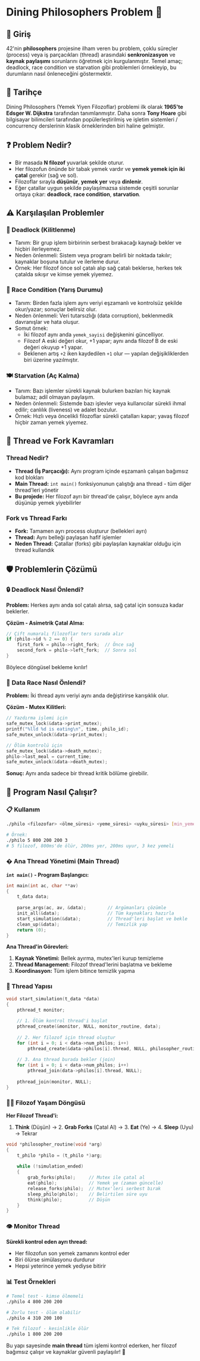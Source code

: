 # Dining Philosophers Problem 🍝

## 🎯 Giriş
42'nin **philosophers** projesine ilham veren bu problem, çoklu süreçler (process) veya iş parçacıkları (thread) arasındaki **senkronizasyon** ve **kaynak paylaşımı** sorunlarını öğretmek için kurgulanmıştır. Temel amaç; deadlock, race condition ve starvation gibi problemleri örnekleyip, bu durumların nasıl önleneceğini göstermektir.

## 📜 Tarihçe
Dining Philosophers (Yemek Yiyen Filozoflar) problemi ilk olarak **1965'te Edsger W. Dijkstra** tarafından tanımlanmıştır. Daha sonra **Tony Hoare** gibi bilgisayar bilimcileri tarafından popülerleştirilmiş ve işletim sistemleri / concurrency derslerinin klasik örneklerinden biri haline gelmiştir.

## ❓ Problem Nedir?
- Bir masada **N filozof** yuvarlak şekilde oturur.
- Her filozofun önünde bir tabak yemek vardır ve **yemek yemek için iki çatal** gerekir (sağ ve sol).
- Filozoflar sırayla **düşünür**, **yemek yer** veya **dinlenir**.
- Eğer çatallar uygun şekilde paylaşılmazsa sistemde çeşitli sorunlar ortaya çıkar: **deadlock**, **race condition**, **starvation**.

## ⚠️ Karşılaşılan Problemler

### 🛑 Deadlock (Kilitlenme)
- Tanım: Bir grup işlem birbirinin serbest bırakacağı kaynağı bekler ve hiçbiri ilerleyemez.
- Neden önlenmeli: Sistem veya program belirli bir noktada takılır; kaynaklar boşuna tutulur ve ilerleme durur.
- Örnek: Her filozof önce sol çatalı alıp sağ çatalı beklerse, herkes tek çatalda sıkışır ve kimse yemek yiyemez.

### 🔄 Race Condition (Yarış Durumu)
- Tanım: Birden fazla işlem aynı veriyi eşzamanlı ve kontrolsüz şekilde okur/yazar; sonuçlar belirsiz olur.
- Neden önlenmeli: Veri tutarsızlığı (data corruption), beklenmedik davranışlar ve hata oluşur.
- Somut örnek:
  - İki filozof aynı anda `yemek_sayisi` değişkenini güncelliyor.
  - Filozof A eski değeri okur, +1 yapar; aynı anda filozof B de eski değeri okuyup +1 yapar.
  - Beklenen artış `+2` iken kaydedilen `+1` olur — yapılan değişikliklerden biri üzerine yazılmıştır.

### 🍽️ Starvation (Aç Kalma)
- Tanım: Bazı işlemler sürekli kaynak bulurken bazıları hiç kaynak bulamaz; adil olmayan paylaşım.
- Neden önlenmeli: Sistemde bazı işlevler veya kullanıcılar sürekli ihmal edilir; canlılık (liveness) ve adalet bozulur.
- Örnek: Hızlı veya öncelikli filozoflar sürekli çatalları kapar; yavaş filozof hiçbir zaman yemek yiyemez.

## 🧵 Thread ve Fork Kavramları

### **Thread Nedir?**
- **Thread (İş Parçacığı):** Aynı program içinde eşzamanlı çalışan bağımsız kod blokları
- **Main Thread:** `int main()` fonksiyonunun çalıştığı ana thread - tüm diğer thread'leri yönetir
- **Bu projede:** Her filozof ayrı bir thread'de çalışır, böylece aynı anda düşünüp yemek yiyebilirler

### **Fork vs Thread Farkı**
- **Fork:** Tamamen ayrı process oluşturur (bellekleri ayrı)
- **Thread:** Aynı belleği paylaşan hafif işlemler
- **Neden Thread:** Çatallar (forks) gibi paylaşılan kaynaklar olduğu için thread kullandık

## 🛡️ Problemlerin Çözümü

### 🔒 **Deadlock Nasıl Önlendi?**
**Problem:** Herkes aynı anda sol çatalı alırsa, sağ çatal için sonsuza kadar beklerler.

**Çözüm - Asimetrik Çatal Alma:**
```c
// Çift numaralı filozoflar ters sırada alır
if (philo->id % 2 == 0) {
    first_fork = philo->right_fork;  // Önce sağ
    second_fork = philo->left_fork;  // Sonra sol
}
```
Böylece döngüsel bekleme kırılır!

### 🔄 **Data Race Nasıl Önlendi?**
**Problem:** İki thread aynı veriyi aynı anda değiştirirse karışıklık olur.

**Çözüm - Mutex Kilitleri:**
```c
// Yazdırma işlemi için
safe_mutex_lock(&data->print_mutex);
printf("%lld %d is eating\n", time, philo_id);
safe_mutex_unlock(&data->print_mutex);

// Ölüm kontrolü için  
safe_mutex_lock(&data->death_mutex);
philo->last_meal = current_time;
safe_mutex_unlock(&data->death_mutex);
```
**Sonuç:** Aynı anda sadece bir thread kritik bölüme girebilir.

## 🚀 Program Nasıl Çalışır?

### 📋 Kullanım
```bash
./philo <filozofar> <ölme_süresi> <yeme_süresi> <uyku_süresi> [min_yemek]

# Örnek:
./philo 5 800 200 200 3
# 5 filozof, 800ms'de ölür, 200ms yer, 200ms uyur, 3 kez yemeli
```

### � Ana Thread Yönetimi (Main Thread)

**`int main()` - Program Başlangıcı:**
```c
int main(int ac, char **av)
{
    t_data data;
    
    parse_args(ac, av, &data);        // Argümanları çözümle
    init_all(&data);                  // Tüm kaynakları hazırla
    start_simulation(&data);          // Thread'leri başlat ve bekle
    clean_up(&data);                  // Temizlik yap
    return (0);
}
```

**Ana Thread'in Görevleri:**
1. **Kaynak Yönetimi:** Bellek ayırma, mutex'leri kurup temizleme
2. **Thread Management:** Filozof thread'lerini başlatma ve bekleme
3. **Koordinasyon:** Tüm işlem bitince temizlik yapma

### 🔄 Thread Yapısı

```c
void start_simulation(t_data *data)
{
    pthread_t monitor;
    
    // 1. Ölüm kontrol thread'i başlat
    pthread_create(&monitor, NULL, monitor_routine, data);
    
    // 2. Her filozof için thread oluştur
    for (int i = 0; i < data->num_philos; i++)
        pthread_create(&data->philos[i].thread, NULL, philosopher_routine, &data->philos[i]);
    
    // 3. Ana thread burada bekler (join)
    for (int i = 0; i < data->num_philos; i++)
        pthread_join(data->philos[i].thread, NULL);
    
    pthread_join(monitor, NULL);
}
```

### 👨‍🍳 Filozof Yaşam Döngüsü

**Her Filozof Thread'i:**
1. **Think** (Düşün) → 2. **Grab Forks** (Çatal Al) → 3. **Eat** (Ye) → 4. **Sleep** (Uyu) → Tekrar

```c
void *philosopher_routine(void *arg)
{
    t_philo *philo = (t_philo *)arg;
    
    while (!simulation_ended)
    {
        grab_forks(philo);     // Mutex ile çatal al
        eat(philo);            // Yemek ye (zaman güncelle)
        release_forks(philo);  // Mutex'leri serbest bırak
        sleep_philo(philo);    // Belirtilen süre uyu
        think(philo);          // Düşün
    }
}
```

### 👁️ Monitor Thread

**Sürekli kontrol eden ayrı thread:**
- Her filozofun son yemek zamanını kontrol eder
- Biri ölürse simülasyonu durdurur
- Hepsi yeterince yemek yediyse bitirir

### 📊 Test Örnekleri

```bash
# Temel test - kimse ölmemeli
./philo 4 800 200 200

# Zorlu test - ölüm olabilir
./philo 4 310 200 100

# Tek filozof - kesinlikle ölür
./philo 1 800 200 200
```

Bu yapı sayesinde **main thread** tüm işlemi kontrol ederken, her filozof bağımsız çalışır ve kaynaklar güvenli paylaşılır! 🎉


